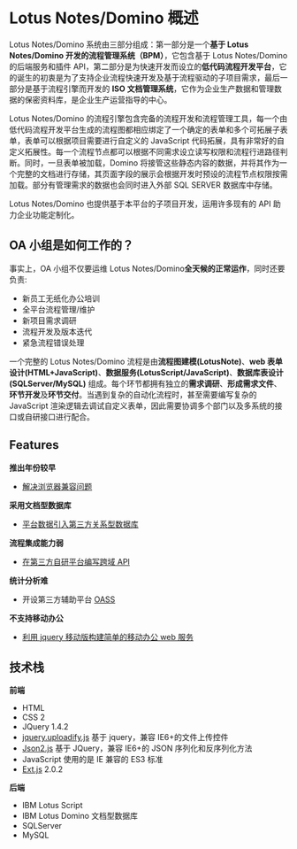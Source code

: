# Lotus Notes/Domino 概述

Lotus Notes/Domino 系统由三部分组成：第一部分是一个**基于 Lotus Notes/Domino 开发的流程管理系统（BPM）**，它包含基于 Lotus Notes/Domino 的后端服务和插件 API，第二部分是为快速开发而设立的**低代码流程开发平台**，它的诞生的初衷是为了支持企业流程快速开发及基于流程驱动的子项目需求，最后一部分是基于流程引擎而开发的 **ISO 文档管理系统**，它作为企业生产数据和管理数据的保密资料库，是企业生产运营指导的中心。

Lotus Notes/Domino 的流程引擎包含完备的流程开发和流程管理工具，每一个由低代码流程开发平台生成的流程图都相应绑定了一个确定的表单和多个可拓展子表单，表单可以根据项目需要进行自定义的 JavaScript 代码拓展，具有非常好的自定义拓展性。每一个流程节点都可以根据不同需求设立读写权限和流程行进路径判断。同时，一旦表单被加载，Domino 将接管这些静态内容的数据，并将其作为一个完整的文档进行存储，其页面字段的展示会根据开发时预设的流程节点权限按需加载。部分有管理需求的数据也会同时进入外部 SQL SERVER 数据库中存储。

Lotus Notes/Domino 也提供基于本平台的子项目开发，运用许多现有的 API 助力企业功能定制化。

## OA 小组是如何工作的？

事实上，OA 小组不仅要运维 Lotus Notes/Domino**全天候的正常运作**，同时还要负责:

- 新员工无纸化办公培训
- 全平台流程管理/维护
- 新项目需求调研
- 流程开发及版本迭代
- 紧急流程错误处理

一个完整的 Lotus Notes/Domino 流程是由**流程图建模(LotusNote)**、**web 表单设计(HTML+JavaScript)**、**数据服务(LotusScript/JavaScript)**、**数据库表设计(SQLServer/MySQL)** 组成。每个环节都拥有独立的**需求调研**、**形成需求文件**、**环节开发**及**环节交付**。当遇到复杂的自动化流程时，甚至需要编写复杂的 JavaScript 渲染逻辑去调试自定义表单，因此需要协调多个部门以及多系统的接口或自研接口进行配合。

## Features

**推出年份较早**

- [解决浏览器兼容问题](/)

**采用文档型数据库**

- [平台数据引入第三方关系型数据库](/)

**流程集成能力弱**

- [在第三方自研平台编写跨域 API](/)

**统计分析难**

- 开设第三方辅助平台 [OASS](https://www.baidu.com)

**不支持移动办公**

- [利用 jquery 移动版构建简单的移动办公 web 服务](/)

## 技术栈

**前端**

- HTML
- CSS 2
- JQuery 1.4.2
- [jquery.uploadify.js]() 基于 jquery，兼容 IE6+的文件上传控件
- [Json2.js](https://github.com/douglascrockford/JSON-js) 基于 JQuery，兼容 IE6+的 JSON 序列化和反序列化方法
- JavaScript 使用的是 IE 兼容的 ES3 标准
- [Ext.js](https://en.wikipedia.org/wiki/Ext_JS) 2.0.2

**后端**

- IBM Lotus Script
- IBM Lotus Domino 文档型数据库
- SQLServer
- MySQL
